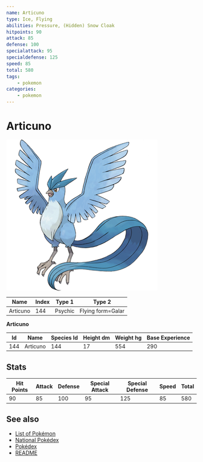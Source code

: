 ```yaml
---
name: Articuno
type: Ice, Flying
abilities: Pressure, (Hidden) Snow Cloak
hitpoints: 90
attack: 85
defense: 100
specialattack: 95
specialdefense: 125
speed: 85
total: 580
tags:
    - pokemon
categories:
    - pokemon
---
```


# Articuno


![Articuno](images/144.png)

| **Name** | **Index** | **Type 1** | **Type 2** |
|----|----|----|----|
| Articuno | 144 | Psychic | Flying form=Galar  |

**Articuno** 




| **Id** | **Name** | **Species Id** | **Height dm** | **Weight hg** | **Base Experience** |
|--------|----------|----------------|------------|------------|---------------------|
| 144 | Articuno | 144 | 17 | 554 | 290 |



## Stats

| **Hit Points** | **Attack** | **Defense** | **Special Attack** | **Special Defense** | **Speed** | **Total** |
|----------------|------------|-------------|--------------------|---------------------|-----------|-----------|
| 90 | 85 | 100 | 95 | 125 | 85 | 580 |

## See also

- [List of Pokémon](../pokemon.md)
- [National Pokédex](../national_pokedex.md)
- [Pokédex](../pokedex.md)
- [README](../README.md)
